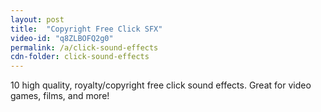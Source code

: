 ```yaml
---
layout: post
title:  "Copyright Free Click SFX"
video-id: "q8ZLBOFQ2g0"
permalink: /a/click-sound-effects
cdn-folder: click-sound-effects
---
```


10 high quality, royalty/copyright free click sound effects. Great for video games, films, and more!
